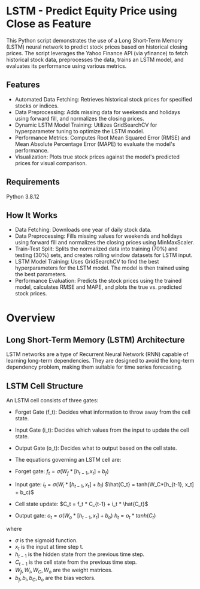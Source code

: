 # LSTM - Predict Equity Price using Close as Feature

This Python script demonstrates the use of a Long Short-Term Memory (LSTM) neural network to predict stock prices based on historical closing prices. The script leverages the Yahoo Finance API (via yfinance) to fetch historical stock data, preprocesses the data, trains an LSTM model, and evaluates its performance using various metrics.

## Features

- Automated Data Fetching: Retrieves historical stock prices for specified stocks or indices.
- Data Preprocessing: Adds missing data for weekends and holidays using forward fill, and normalizes the closing prices.
- Dynamic LSTM Model Training: Utilizes GridSearchCV for hyperparameter tuning to optimize the LSTM model.
- Performance Metrics: Computes Root Mean Squared Error (RMSE) and Mean Absolute Percentage Error (MAPE) to evaluate the model's performance.
- Visualization: Plots true stock prices against the model's predicted prices for visual comparison.

## Requirements

Python 3.8.12

## How It Works

- Data Fetching: Downloads one year of daily stock data.
- Data Preprocessing: Fills missing values for weekends and holidays using forward fill and normalizes the closing prices using MinMaxScaler.
- Train-Test Split: Splits the normalized data into training (70%) and testing (30%) sets, and creates rolling window datasets for LSTM input.
- LSTM Model Training: Uses GridSearchCV to find the best hyperparameters for the LSTM model. The model is then trained using the best parameters.
- Performance Evaluation: Predicts the stock prices using the trained model, calculates RMSE and MAPE, and plots the true vs. predicted stock prices.

# Overview
## Long Short-Term Memory (LSTM) Architecture
LSTM networks are a type of Recurrent Neural Network (RNN) capable of learning long-term dependencies. They are designed to avoid the long-term dependency problem, making them suitable for time series forecasting.

## LSTM Cell Structure
An LSTM cell consists of three gates:

* Forget Gate (f_t): Decides what information to throw away from the cell state.
* Input Gate (i_t): Decides which values from the input to update the cell state.
* Output Gate (o_t): Decides what to output based on the cell state.
  
* The equations governing an LSTM cell are:
* Forget gate:
  $f_t = \sigma(W_f*[h_{t-1}, x_t] + b_f)$
* Input gate:
  $i_t = \sigma(W_i*[h_{t-1}, x_t] + b_i)$
  $\hat{C_t} = tanh(W_C*[h_{t-1}, x_t] + b_c)$
* Cell state update:
  $C_t = f_t * C_{t-1} + i_t * \hat{C_t}$
* Output gate:
  $o_t = \sigma(W_o*[h_{t-1}, x_t] + b_o)$
  $h_t = o_t * tanh(C_t)$

where 
* $\sigma$ is the sigmoid function.
* $x_t$ is the input at time step t.
* $h_{t-1}$ is the hidden state from the previous time step.
* $C_{t-1}$ is the cell state from the previous time step.
* $W_f, W_i, W_C, W_o$ are the weight matrices.
* $b_f, b_i, b_C, b_o$ are the bias vectors.
